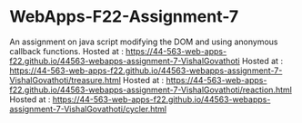 # WebApps-F22-Assignment-7
An assignment on java script modifying the DOM and using anonymous callback functions.
Hosted at :  https://44-563-web-apps-f22.github.io/44563-webapps-assignment-7-VishalGovathoti
Hosted at :  https://44-563-web-apps-f22.github.io/44563-webapps-assignment-7-VishalGovathoti/treasure.html
Hosted at :  https://44-563-web-apps-f22.github.io/44563-webapps-assignment-7-VishalGovathoti/reaction.html
Hosted at :  https://44-563-web-apps-f22.github.io/44563-webapps-assignment-7-VishalGovathoti/cycler.html